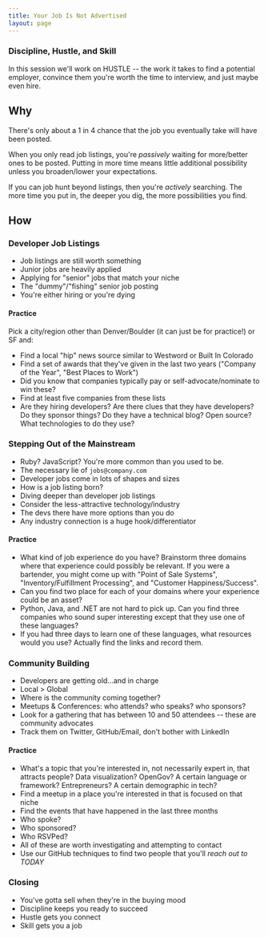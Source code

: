 ```yaml
---
title: Your Job Is Not Advertised
layout: page
---
```


### Discipline, Hustle, and Skill

In this session we'll work on HUSTLE -- the work it takes to find a potential employer, convince them you're worth the time to interview, and just maybe even hire.

## Why

There's only about a 1 in 4 chance that the job you eventually take will have been posted.

When you only read job listings, you're *passively* waiting for more/better ones to be posted. Putting in more time means little additional possibility unless you broaden/lower your expectations.

If you can job hunt beyond listings, then you're *actively* searching. The more time you put in, the deeper you dig, the more possibilities you find.

## How

### Developer Job Listings

* Job listings are still worth something
* Junior jobs are heavily applied
* Applying for "senior" jobs that match your niche
* The "dummy"/"fishing" senior job posting
* You're either hiring or you're dying

#### Practice

Pick a city/region other than Denver/Boulder (it can just be for practice!) or SF and:

* Find a local "hip" news source similar to Westword or Built In Colorado
* Find a set of awards that they've given in the last two years ("Company of the Year", "Best Places to Work")
* Did you know that companies typically pay or self-advocate/nominate to win these?
* Find at least five companies from these lists
* Are they hiring developers? Are there clues that they have developers? Do they sponsor things? Do they have a technical blog? Open source? What technologies to do they use?

### Stepping Out of the Mainstream

* Ruby? JavaScript? You're more common than you used to be.
* The necessary lie of `jobs@company.com`
* Developer jobs come in lots of shapes and sizes
* How is a job listing born?
* Diving deeper than developer job listings
* Consider the less-attractive technology/industry
* The devs there have more options than you do
* Any industry connection is a huge hook/differentiator

#### Practice

* What kind of job experience do you have? Brainstorm three domains where that experience could possibly be relevant. If you were a bartender, you might come up with "Point of Sale Systems", "Inventory/Fulfillment Processing", and "Customer Happiness/Success".
* Can you find two place for each of your domains where your experience could be an asset?
* Python, Java, and .NET are not hard to pick up. Can you find three companies who sound super interesting except that they use one of these languages?
* If you had three days to learn one of these languages, what resources would you use? Actually find the links and record them.

### Community Building

* Developers are getting old...and in charge
* Local > Global
* Where is the community coming together?
* Meetups & Conferences: who attends? who speaks? who sponsors?
* Look for a gathering that has between 10 and 50 attendees -- these are community advocates
* Track them on Twitter, GitHub/Email, don't bother with LinkedIn

#### Practice

* What's a topic that you're interested in, not necessarily expert in, that attracts people? Data visualization? OpenGov? A certain language or framework? Entrepreneurs? A certain demographic in tech?
* Find a meetup in a place you're interested in that is focused on that niche
* Find the events that have happened in the last three months
* Who spoke?
* Who sponsored?
* Who RSVPed?
* All of these are worth investigating and attempting to contact
* Use our GitHub techniques to find two people that you'll *reach out to TODAY*

### Closing

* You've gotta sell when they're in the buying mood
* Discipline keeps you ready to succeed
* Hustle gets you connect
* Skill gets you a job
